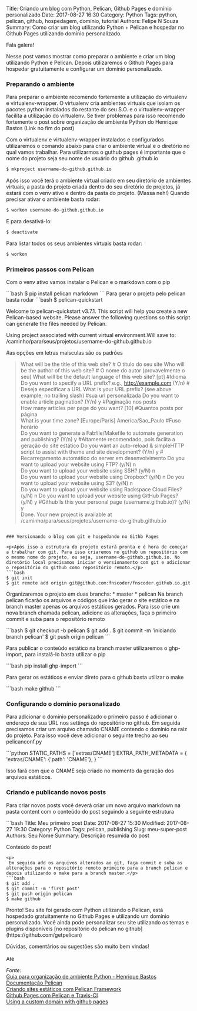 Title: Criando um blog com Python, Pelican, Github Pages e domínio personalizado
Date: 2017-08-27 16:30
Category: Python
Tags: python, pelican, github, hospedagem, domínio, tutorial
Authors: Felipe N Souza
Summary: Como criar um blog utilizando Python + Pelican e hospedar no Github Pages utilizando domínio personalizado.

Fala galera!

<p>Nesse post vamos mostrar como preparar o ambiente e criar um blog utilizando Python e Pelican. Depois utilizaremos o Github Pages para hospedar gratuitamente e configurar um domínio personalizado.</p>

### Preparando o ambiente

<p>Para preparar o ambiente recomendo fortemente a utilização do virtualenv e virtualenv-wrapper. O virtualenv cria ambientes virtuais que isolam os pacotes python instalados do restante do seu S.O. e o virtualenv-wrapper facilita a utilização do virtualenv. Se tiver problemas para isso recomendo fortemente o post sobre organização de ambiente Python do Henrique Bastos (Link no fim do post)</p>
<p>Com o virtualenv e virtualenv-wrapper instalados e configurados utilizaremos o comando abaixo para criar o ambiente virtual e o diretório no qual vamos trabalhar. Para utilizarmos o guthub pages é importante que o nome do projeto seja seu nome de usuário do github .github.io</p>

```bash
$ mkproject username-do-github.github.io
```
<p>Após isso você terá o ambiente virtual criado em seu diretório de ambientes virtuais, a pasta do projeto criada dentro do seu diretório de projetos, já estará com o venv ativo e dentro da pasta do projeto. (Massa neh!) Quando precisar ativar o ambiente basta rodar:</p>

```bash
$ workon username-do-github.github.io
```
E para desativá-lo:
```bash
$ deactivate
```
Para listar todos os seus ambientes virtuais basta rodar:
```bash
$ workon
```

### Primeiros passos com Pelican

<p>Com o venv ativo vamos instalar o Pelican e o markdown com o pip</p>
```bash
$ pip install pelican markdown
```
Para gerar o projeto pelo pelican basta rodar
```bash
$ pelican-quickstart

Welcome to pelican-quickstart v3.7.1.
This script will help you create a new Pelican-based website.
Please answer the following questions so this script can generate the files
needed by Pelican.

Using project associated with current virtual environment.Will save to:
/caminho/para/seus/projetos/username-do-github.github.io

#as opções em letras maísculas são os padrões

> What will be the title of this web site? # O título do seu site
> Who will be the author of this web site? # O nome do autor (provavelmente o seu)
> What will be the default language of this web site? [pt] #Idioma
> Do you want to specify a URL prefix? e.g., http://example.com   (Y/n) # Deseja especificar a URL 
> What is your URL prefix? (see above example; no trailing slash) #sua url personalizada
> Do you want to enable article pagination? (Y/n) y   #Paginação nos posts                     
> How many articles per page do you want? [10]        #Quantos posts por página                          
> What is your time zone? [Europe/Paris] America/Sao_Paulo     #Fuso horário                              
> Do you want to generate a Fabfile/Makefile to automate generation and publishing? (Y/n) y #Altamente recomendado, pois faclita a geração do site estático
> Do you want an auto-reload & simpleHTTP script to assist with theme and site development? (Y/n) y # Recarregamento automático do server em desenvolvimento
> Do you want to upload your website using FTP? (y/N) n                                                      
> Do you want to upload your website using SSH? (y/N) n                                                      
> Do you want to upload your website using Dropbox? (y/N) n
> Do you want to upload your website using S3? (y/N) n                                                       
> Do you want to upload your website using Rackspace Cloud Files? (y/N) n
> Do you want to upload your website using GitHub Pages? (y/N) y   #Github
> Is this your personal page (username.github.io)? (y/N) y                                                                                              
Done. Your new project is available at /caminho/para/seus/projetos/username-do-github.github.io
```

### Versionando o blog com git e hospedando no Githb Pages

<p>Após isso a estrutura do projeto estará pronta e é hora de começar a trabalhar com git. Para isso criaremos no github um repositório com o mesmo nome do projeto, ou seja, username-do-github.github.io. No diretório local precisamos iniciar o versionamento com git e adicionar o repositório do github como repositório remoto.</p>
```bash
$ git init
$ git remote add origin git@github.com:fnscoder/fnscoder.github.io.git
```

<p>Organizaremos o projeto em duas branchs:
* master
* pelican
Na branch pelican ficarão os arquivos e códigos que irão gerar o site estático e na branch master apenas os arquivos estáticos gerados. Para isso crie um nova branch chamada pelican, adicione as alterações, faça o primeiro commit e suba para o repositório remoto</p>
```bash
$ git checkout -b pelican
$ git add .
$ git commit -m 'iniciando branch pelican'
$ git push origin pelican
```
<p>Para publicar o conteúdo estático na branch master utilizaremos o ghp-import, para instalá-lo basta utilizar o pip</p>
```bash
pip install ghp-import
```
<p>Para gerar os estáticos e enviar direto para o github basta utilizar o make</p>
```bash
make github
```

### Configurando o domínio personalizado

<p>Para adicionar o domínio personalizado o primeiro passo é adicionar o endereço de sua URL nos settings do repositório no github. Em seguida precisamos criar um arquivo chamado CNAME contendo o domínio na raiz do projeto. Para isso você deve adicionar o seguinte trecho ao seu pelicanconf.py</p>
```python
STATIC_PATHS = ['extras/CNAME']
EXTRA_PATH_METADATA = {
    'extras/CNAME': {'path': 'CNAME'},
}
```
<p>Isso fará com que o CNAME seja criado no momento da geração dos arquivos estáticos.</p>

### Criando e publicando novos posts

<p>Para criar novos posts você deverá criar um novo arquivo markdown na pasta content com o conteúdo do post seguindo a seguinte estrutura</p>
```bash
Title: Meu primeiro post
Date: 2017-08-27 15:30
Modified: 2017-08-27 19:30
Category: Python
Tags: pelican, publishing
Slug: meu-super-post
Authors: Seu Nome
Summary: Descrição resumida do post

Conteúdo do post!
```
<p>
 Em seguida add os arquivos alterados ao git, faça commit e suba as alterações para o repositório remoto primeiro para a branch pelican e depois utilizando o make para a branch master.</p>
```bash
$ git add . 
$ git commit -m 'first post' 
$ git push origin pelican 
$ make github
```
<p>Pronto! Seu site foi gerado com Python utilizando o Pelican, está hospedado gratuitamente no Github Pages e utilizando um domínio personalizado. Você ainda pode personalizar seu site utilizando os temas e plugins disponíveis [no repositório do pelican no github](https://github.com/getpelican)</p>

<p>Dúvidas, comentários ou sugestões são muito bem vindas!<br><br>
Até</p>

*Fonte:*<br>
[Guia para organização de ambiente Python - Henrique Bastos](https://medium.com/welcome-to-the-django/guia-definitivo-para-organizar-meu-ambiente-python-a16e2479b753)<br>
[Documentação Pelican](http://docs.getpelican.com/en/stable/)<br>
[Criando sites estáticos com Pelican Framework](http://pythonclub.com.br/criando-sites-estaticos-com-pelican.html)<br>
[Github Pages com Pelican e Travis-CI](http://pythonclub.com.br/github-pages-com-pelican-e-travis-ci.html)<br>
[Using a custom domain with github pages](https://help.github.com/articles/using-a-custom-domain-with-github-pages/)